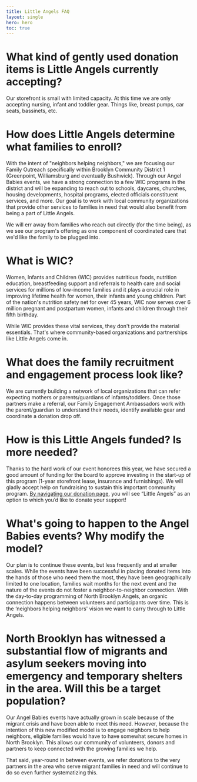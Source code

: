```yaml
---
title: Little Angels FAQ
layout: single
hero: hero
toc: true
---
```


# What kind of gently used donation items is Little Angels currently accepting?
Our storefront is small with limited capacity. At this time we are only accepting nursing, infant and toddler gear. Things like, breast pumps, car seats, bassinets, etc. 

# How does Little Angels determine what families to enroll?
With the intent of "neighbors helping neighbors," we are focusing our Family Outreach specifically within Brooklyn Community District 1 (Greenpoint, Williamsburg and eventually Bushwick). Through our Angel Babies events, we have a strong connection to a few WIC programs in the district and will be expanding to reach out to schools, daycares, churches, housing developments, hospital programs, elected officials constituent services, and more. Our goal is to work with local community organizations that provide other services to families in need that would also benefit from being a part of Little Angels.

We will err away from families who reach out directly (for the time being), as we see our program's offering as one component of coordinated care that we'd like the family to be plugged into.

# What is WIC?
Women, Infants and Children (WIC) provides nutritious foods, nutrition education, breastfeeding support and referrals to health care and social services for millions of low-income families and it plays a crucial role in improving lifetime health for women, their infants and young children. Part of the nation's nutrition safety net for over 45 years, WIC now serves over 6 million pregnant and postpartum women, infants and children through their fifth birthday.

While WIC provides these vital services, they don't provide the material essentials. That's where community-based organizations and partnerships like Little Angels come in. 

# What does the family recruitment and engagement process look like?
We are currently building a network of local organizations that can refer expecting mothers or parents/guardians of infants/toddlers. Once those partners make a referral, our Family Engagement Ambassadors work with the parent/guardian to understand their needs, identify available gear and coordinate a donation drop off.

# How is this Little Angels funded? Is more needed?
Thanks to the hard work of our event honorees this year, we have secured a good amount of funding for the board to approve investing in the start-up of this program (1-year storefront lease, insurance and furnishings). We will gladly accept help on fundraising to sustain this important community program. [By navigating our donation page](/donate), you will see “Little Angels” as an option to which you’d like to donate your support!

# What's going to happen to the Angel Babies events? Why modify the model?
Our plan is to continue these events, but less frequently and at smaller scales. While the events have been successful in placing donated items into the hands of those who need them the most, they have been geographically limited to one location, families wait months for the next event and the nature of the events do not foster a neighbor-to-neighbor connection. With the day-to-day programming of North Brooklyn Angels, an organic connection happens between volunteers and participants over time. This is the ‘neighbors helping neighbors' vision we want to carry through to Little Angels. 

# North Brooklyn has witnessed a substantial flow of migrants and asylum seekers moving into emergency and temporary shelters in the area. Will this be a target population?
Our Angel Babies events have actually grown in scale because of the migrant crisis and have been able to meet this need. However, because the intention of this new modified model is to engage neighbors to help neighbors, eligible families would have to have somewhat secure homes in North Brooklyn. This allows our community of volunteers, donors and partners to keep connected with the growing families we help. 

That said, year-round in between events, we refer donations to the very partners in the area who serve migrant families in need and will continue to do so even further systematizing this. 
